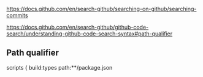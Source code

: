 https://docs.github.com/en/search-github/searching-on-github/searching-commits




https://docs.github.com/en/search-github/github-code-search/understanding-github-code-search-syntax#path-qualifier



## Path qualifier

scripts { build:types  path:**/package.json